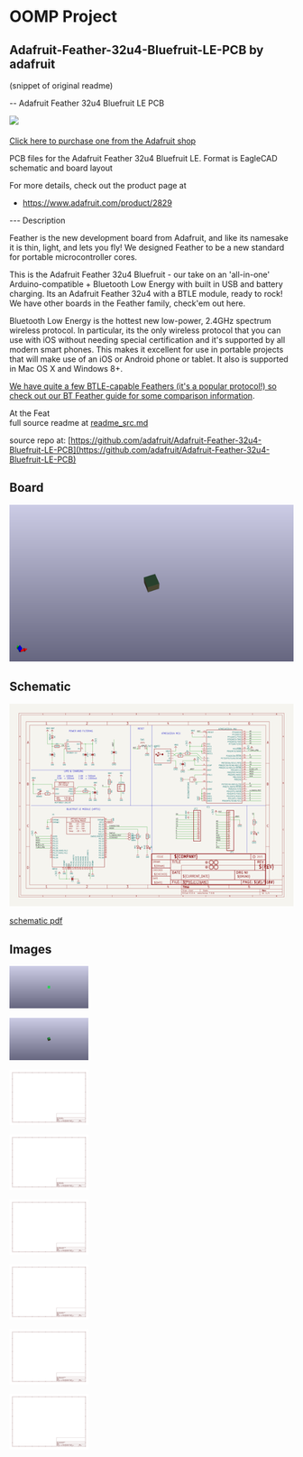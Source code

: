 # OOMP Project  
## Adafruit-Feather-32u4-Bluefruit-LE-PCB  by adafruit  
  
(snippet of original readme)  
  
-- Adafruit Feather 32u4 Bluefruit LE PCB  
  
<a href="http://www.adafruit.com/products/2829"><img src="assets/image.jpg?raw=true" width="500px"><br/>  
Click here to purchase one from the Adafruit shop</a>  
  
PCB files for the Adafruit Feather 32u4 Bluefruit LE. Format is EagleCAD schematic and board layout  
  
For more details, check out the product page at  
* https://www.adafruit.com/product/2829  
  
--- Description  
  
Feather is the new development board from Adafruit, and like its namesake it is thin, light, and lets you fly! We designed Feather to be a new standard for portable microcontroller cores.  
  
This is the Adafruit Feather 32u4 Bluefruit - our take on an 'all-in-one' Arduino-compatible + Bluetooth Low Energy with built in USB and battery charging. Its an Adafruit Feather 32u4 with a BTLE module, ready to rock! We have other boards in the Feather family, check'em out here.  
  
Bluetooth Low Energy is the hottest new low-power, 2.4GHz spectrum wireless protocol. In particular, its the only wireless protocol that you can use with iOS without needing special certification and it's supported by all modern smart phones. This makes it excellent for use in portable projects that will make use of an iOS or Android phone or tablet. It also is supported in Mac OS X and Windows 8+.  
  
[We have quite a few BTLE-capable Feathers (it's a popular protocol!) so check out our BT Feather guide for some comparison information](https://learn.adafruit.com/adafruit-feather/bluetooth-feathers).  
  
At the Feat  
  full source readme at [readme_src.md](readme_src.md)  
  
source repo at: [https://github.com/adafruit/Adafruit-Feather-32u4-Bluefruit-LE-PCB](https://github.com/adafruit/Adafruit-Feather-32u4-Bluefruit-LE-PCB)  
## Board  
  
[![working_3d.png](working_3d_600.png)](working_3d.png)  
## Schematic  
  
[![working_schematic.png](working_schematic_600.png)](working_schematic.png)  
  
[schematic pdf](working_schematic.pdf)  
## Images  
  
[![working_3D_bottom.png](working_3D_bottom_140.png)](working_3D_bottom.png)  
  
[![working_3D_top.png](working_3D_top_140.png)](working_3D_top.png)  
  
[![working_assembly_page_01.png](working_assembly_page_01_140.png)](working_assembly_page_01.png)  
  
[![working_assembly_page_02.png](working_assembly_page_02_140.png)](working_assembly_page_02.png)  
  
[![working_assembly_page_03.png](working_assembly_page_03_140.png)](working_assembly_page_03.png)  
  
[![working_assembly_page_04.png](working_assembly_page_04_140.png)](working_assembly_page_04.png)  
  
[![working_assembly_page_05.png](working_assembly_page_05_140.png)](working_assembly_page_05.png)  
  
[![working_assembly_page_06.png](working_assembly_page_06_140.png)](working_assembly_page_06.png)  

